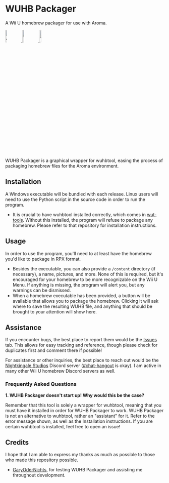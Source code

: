 # WUHB Packager

A Wii U homebrew packager for use with Aroma.

<p align="left">
  <a href="https://discord.nightkingale.com/">
    <img src="https://img.shields.io/badge/Discord-5865F2?style=for-the-badge&logo=discord&logoColor=white" alt="Join us!" width="10%" height="10%">
  </a>
  <a href="https://donate.nightkingale.com/">
    <img src="https://img.shields.io/badge/PayPal-00457C?style=for-the-badge&logo=paypal&logoColor=white" alt="Thank you!" width="10%" height="10%">
  </a>
  <a href="https://nightkingale.com/">
    <img src="https://img.shields.io/badge/website-000000?style=for-the-badge&logo=About.me&logoColor=white" alt="Visit us!" width="10%" height="10%">
  </a>
</p>

WUHB Packager is a graphical wrapper for wuhbtool, easing the process of packaging homebrew files for the Aroma environment.

## Installation
A Windows executable will be bundled with each release. Linux users will need to use the Python script in the source code in order to run the program.

* It is crucial to have wuhbtool installed correctly, which comes in [wut-tools](https://github.com/devkitPro/wut-tools). Without this installed, the program will refuse to package any homebrew. Please refer to that repository for installation instructions.

## Usage
In order to use the program, you'll need to at least have the homebrew you'd like to package in RPX format.

* Besides the executable, you can also provide a `/content` directory (if necessary), a name, pictures, and more. None of this is required, but it's encouraged for your homebrew to be more recognizable on the Wii U Menu. If anything is missing, the program will alert you, but any warnings can be dismissed.
* When a homebrew executable has been provided, a button will be available that allows you to package the homebrew. Clicking it will ask where to save the resulting WUHB file, and anything that should be brought to your attention will show here.

## Assistance
If you encounter bugs, the best place to report them would be the [Issues](https://github.com/Nightkingale/WUHB-Packager/issues) tab. This allows for easy tracking and reference, though please check for duplicates first and comment there if possible!

For assistance or other inquiries, the best place to reach out would be the [Nightkingale Studios](https://discord.nightkingale.com/) Discord server ([#chat-hangout](https://discord.com/channels/450846070025748480/1127657272315740260) is okay). I am active in many other Wii U homebrew Discord servers as well.

### Frequently Asked Questions

**1. WUHB Packager doesn't start up! Why would this be the case?**

Remember that this tool is solely a wrapper for wuhbtool, meaning that you must have it installed in order for WUHB Packager to work. WUHB Packager is not an alternative to wuhbtool, rather an "assistant" for it. Refer to the error message shown, as well as the Installation instructions. If you are certain wuhbtool is installed, feel free to open an issue!

## Credits
I hope that I am able to express my thanks as much as possible to those who made this repository possible.
* [GaryOderNichts](https://github.com/GaryOderNichts), for testing WUHB Packager and assisting me throughout development.